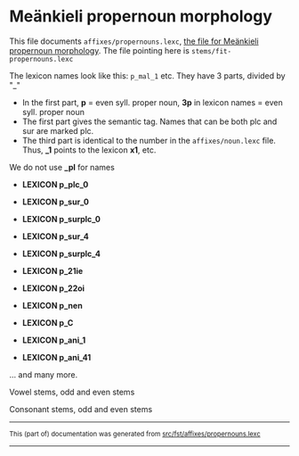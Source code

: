 # Meänkieli propernoun morphology

This file documents `affixes/propernouns.lexc`, [the file for Meänkieli propernoun morphology](http://github.com/giellalt/lang-fit/blob/main/src/fst/affixes/propernouns.lexc). The file pointing here is `stems/fit-propernouns.lexc`

The lexicon names look like this: `p_mal_1` etc. They have 3 parts, divided by "_"

- In the first part, **p**  = even syll. proper noun, **3p** in lexicon names = even syll. proper noun
- The first part gives the semantic tag. Names that can be both plc and sur are marked plc.
- The third part is identical to the number in the `affixes/noun.lexc` file. Thus, **_1** points to the lexicon **x1**, etc.

We do not use **_pl** for names

- **LEXICON p_plc_0**

- **LEXICON p_sur_0**

- **LEXICON p_surplc_0**

- **LEXICON p_sur_4**

- **LEXICON p_surplc_4**

- **LEXICON p_21ie**

- **LEXICON p_22oi**

- **LEXICON p_nen**

- **LEXICON p_C**

- **LEXICON p_ani_1**

- **LEXICON p_ani_41**

... and many more.

Vowel stems, odd and even stems

Consonant stems, odd and even stems

* * *

<small>This (part of) documentation was generated from [src/fst/affixes/propernouns.lexc](https://github.com/giellalt/lang-fit/blob/main/src/fst/affixes/propernouns.lexc)</small>

---

